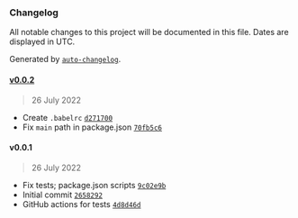 ### Changelog

All notable changes to this project will be documented in this file. Dates are displayed in UTC.

Generated by [`auto-changelog`](https://github.com/CookPete/auto-changelog).

#### [v0.0.2](https://github.com/onosendi/immutable-fp/compare/v0.0.1...v0.0.2)

> 26 July 2022

- Create `.babelrc` [`d271700`](https://github.com/onosendi/immutable-fp/commit/d271700900352c718a87bf64d4ff9d4a8f661026)
- Fix `main` path in package.json [`70fb5c6`](https://github.com/onosendi/immutable-fp/commit/70fb5c6cc623c8a300c12cc2452cdea9431cbc87)

#### v0.0.1

> 26 July 2022

- Fix tests; package.json scripts [`9c02e9b`](https://github.com/onosendi/immutable-fp/commit/9c02e9b2e9e57c77a4c4ddd5ee4d2cfa6f90df12)
- Initial commit [`2658292`](https://github.com/onosendi/immutable-fp/commit/26582921c85491148edf65f4e8f2dc6fb49d8d66)
- GitHub actions for tests [`4d8d46d`](https://github.com/onosendi/immutable-fp/commit/4d8d46dcaf563788ca9204e765e11c3368fb9474)
